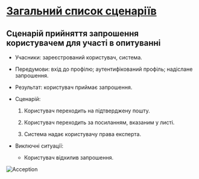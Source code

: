 # [Загальний список сценаріїв](https://github.com/MkZb/ODB/blob/master/doc/requests.md#3-%D1%81%D1%86%D0%B5%D0%BD%D0%B0%D1%80%D1%96%D1%97)
## Сценарій прийняття запрошення користувачем для участі в опитуванні

- Учасники: зареєстрований користувач, система.

- Передумови: вхід до профілю; аутентифікований профіль; надіслане запрошення.

- Результат: користувач приймає запрошення.

- Сценарій:

	1. Користувач переходить на підтверджену пошту.
		
	2. Користувач переходить за посиланням, вказаним у листі.
	
	3. Система надає користувачу права експерта.
	
- Виключні ситуації:
	- Користувач відхилив запрошення.

![Acception](https://i.imgur.com/9XOl4Yo.png)
